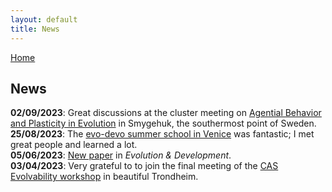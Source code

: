```yaml
---
layout: default
title: News
---
```


[Home](./)

## News

**02/09/2023**: Great discussions at the cluster meeting on [Agential Behavior and Plasticity in Evolution](https://www.biologicalpurpose.org/cluster/agential-behavior-and-plasticity-evolution) in Smygehuk, the southermost point of Sweden.\
**25/08/2023**: The [evo-devo summer school in Venice](https://meetings.embo.org/event/23-evolution-venice) was fantastic; I met great people and learned a lot.\
**05/06/2023**: [New paper](https://onlinelibrary.wiley.com/doi/full/10.1111/ede.12449) in *Evolution & Development*.\
**03/04/2023**: Very grateful to to join the final meeting of the [CAS Evolvability workshop](https://cas-nor.no/news/publication-evolvability-unifying-concept-evolutionary-biology) in beautiful Trondheim.
